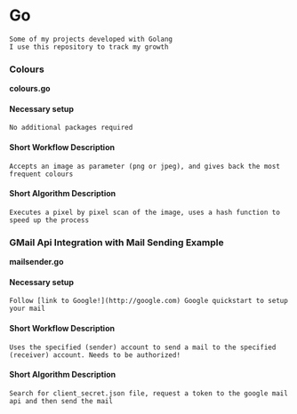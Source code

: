 # Go  
  
	Some of my projects developed with Golang  
	I use this repository to track my growth  
  
### Colours  
**colours.go**  
####	Necessary setup  
    No additional packages required  
####	Short Workflow Description  
	Accepts an image as parameter (png or jpeg), and gives back the most frequent colours  
####	Short Algorithm Description  
    Executes a pixel by pixel scan of the image, uses a hash function to speed up the process  
  
### GMail Api Integration with Mail Sending Example  
**mailsender.go**  
####	Necessary setup  
    Follow [link to Google!](http://google.com) Google quickstart to setup your mail  
####	Short Workflow Description  
	Uses the specified (sender) account to send a mail to the specified (receiver) account. Needs to be authorized!  
####	Short Algorithm Description  
    Search for client_secret.json file, request a token to the google mail api and then send the mail  